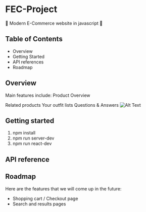 # FEC-Project

:shopping_cart: Modern E-Commerce website in javascript :shopping_cart:

## Table of Contents
- Overview
- Getting Started
- API references
- Roadmap

## Overview
Main features include:
Product Overview

Related products
Your outfit lists
Questions & Answers
![Alt Text](https://recordit.co/gkf5HVEIgM)

## Getting started
1. npm install
2. npm run server-dev
3. npm run react-dev

## API reference


## Roadmap
Here are the features that we will come up in the future:
- Shopping cart / Checkout page
- Search and results pages